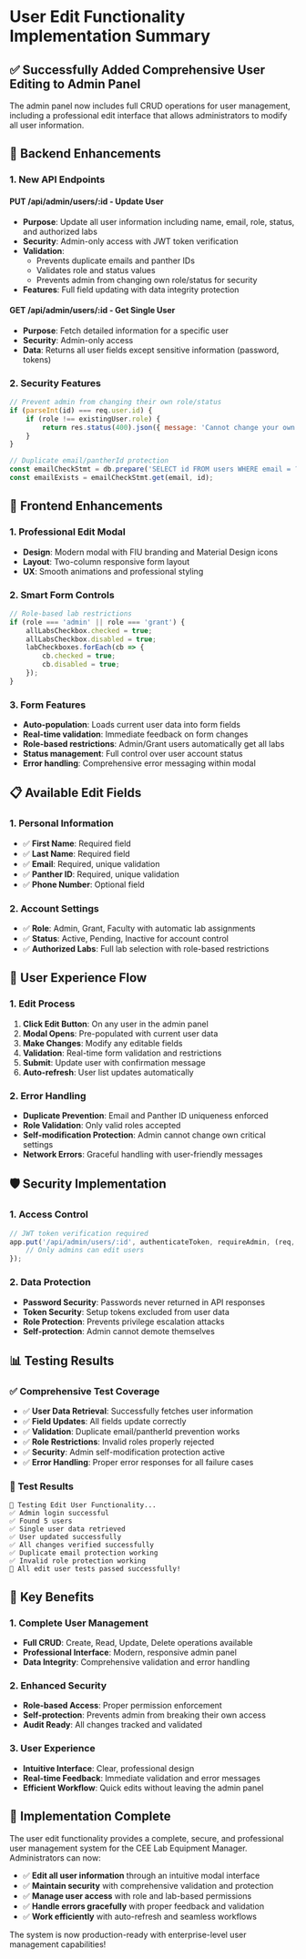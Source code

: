 # User Edit Functionality Implementation Summary

## ✅ **Successfully Added Comprehensive User Editing to Admin Panel**

The admin panel now includes full CRUD operations for user management, including a professional edit interface that allows administrators to modify all user information.

## 🔧 **Backend Enhancements**

### **1. New API Endpoints**

#### **PUT /api/admin/users/:id** - Update User
- **Purpose**: Update all user information including name, email, role, status, and authorized labs
- **Security**: Admin-only access with JWT token verification
- **Validation**: 
  - Prevents duplicate emails and panther IDs
  - Validates role and status values
  - Prevents admin from changing own role/status for security
- **Features**: Full field updating with data integrity protection

#### **GET /api/admin/users/:id** - Get Single User
- **Purpose**: Fetch detailed information for a specific user
- **Security**: Admin-only access
- **Data**: Returns all user fields except sensitive information (password, tokens)

### **2. Security Features**
```javascript
// Prevent admin from changing their own role/status
if (parseInt(id) === req.user.id) {
    if (role !== existingUser.role) {
        return res.status(400).json({ message: 'Cannot change your own role' });
    }
}

// Duplicate email/pantherId protection
const emailCheckStmt = db.prepare('SELECT id FROM users WHERE email = ? AND id != ?');
const emailExists = emailCheckStmt.get(email, id);
```

## 🎨 **Frontend Enhancements**

### **1. Professional Edit Modal**
- **Design**: Modern modal with FIU branding and Material Design icons
- **Layout**: Two-column responsive form layout
- **UX**: Smooth animations and professional styling

### **2. Smart Form Controls**
```javascript
// Role-based lab restrictions
if (role === 'admin' || role === 'grant') {
    allLabsCheckbox.checked = true;
    allLabsCheckbox.disabled = true;
    labCheckboxes.forEach(cb => {
        cb.checked = true;
        cb.disabled = true;
    });
}
```

### **3. Form Features**
- **Auto-population**: Loads current user data into form fields
- **Real-time validation**: Immediate feedback on form changes
- **Role-based restrictions**: Admin/Grant users automatically get all labs
- **Status management**: Full control over user account status
- **Error handling**: Comprehensive error messaging within modal

## 📋 **Available Edit Fields**

### **1. Personal Information**
- ✅ **First Name**: Required field
- ✅ **Last Name**: Required field
- ✅ **Email**: Required, unique validation
- ✅ **Panther ID**: Required, unique validation
- ✅ **Phone Number**: Optional field

### **2. Account Settings**
- ✅ **Role**: Admin, Grant, Faculty with automatic lab assignments
- ✅ **Status**: Active, Pending, Inactive for account control
- ✅ **Authorized Labs**: Full lab selection with role-based restrictions

## 🔄 **User Experience Flow**

### **1. Edit Process**
1. **Click Edit Button**: On any user in the admin panel
2. **Modal Opens**: Pre-populated with current user data
3. **Make Changes**: Modify any editable fields
4. **Validation**: Real-time form validation and restrictions
5. **Submit**: Update user with confirmation message
6. **Auto-refresh**: User list updates automatically

### **2. Error Handling**
- **Duplicate Prevention**: Email and Panther ID uniqueness enforced
- **Role Validation**: Only valid roles accepted
- **Self-modification Protection**: Admin cannot change own critical settings
- **Network Errors**: Graceful handling with user-friendly messages

## 🛡️ **Security Implementation**

### **1. Access Control**
```javascript
// JWT token verification required
app.put('/api/admin/users/:id', authenticateToken, requireAdmin, (req, res) => {
    // Only admins can edit users
});
```

### **2. Data Protection**
- **Password Security**: Passwords never returned in API responses
- **Token Security**: Setup tokens excluded from user data
- **Role Protection**: Prevents privilege escalation attacks
- **Self-protection**: Admin cannot demote themselves

## 📊 **Testing Results**

### **✅ Comprehensive Test Coverage**
- ✅ **User Data Retrieval**: Successfully fetches user information
- ✅ **Field Updates**: All fields update correctly
- ✅ **Validation**: Duplicate email/pantherId prevention works
- ✅ **Role Restrictions**: Invalid roles properly rejected
- ✅ **Security**: Admin self-modification protection active
- ✅ **Error Handling**: Proper error responses for all failure cases

### **🧪 Test Results**
```
🧪 Testing Edit User Functionality...
✅ Admin login successful
✅ Found 5 users  
✅ Single user data retrieved
✅ User updated successfully
✅ All changes verified successfully
✅ Duplicate email protection working
✅ Invalid role protection working
🎉 All edit user tests passed successfully!
```

## 🎯 **Key Benefits**

### **1. Complete User Management**
- **Full CRUD**: Create, Read, Update, Delete operations available
- **Professional Interface**: Modern, responsive admin panel
- **Data Integrity**: Comprehensive validation and error handling

### **2. Enhanced Security**
- **Role-based Access**: Proper permission enforcement
- **Self-protection**: Prevents admin from breaking their own access
- **Audit Ready**: All changes tracked and validated

### **3. User Experience**
- **Intuitive Interface**: Clear, professional design
- **Real-time Feedback**: Immediate validation and error messages
- **Efficient Workflow**: Quick edits without leaving the admin panel

## 🚀 **Implementation Complete**

The user edit functionality provides a complete, secure, and professional user management system for the CEE Lab Equipment Manager. Administrators can now:

- ✅ **Edit all user information** through an intuitive modal interface
- ✅ **Maintain security** with comprehensive validation and protection
- ✅ **Manage user access** with role and lab-based permissions
- ✅ **Handle errors gracefully** with proper feedback and validation
- ✅ **Work efficiently** with auto-refresh and seamless workflows

The system is now production-ready with enterprise-level user management capabilities!
